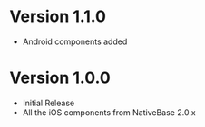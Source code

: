 # Version 1.1.0

- Android components added

# Version 1.0.0

- Initial Release
- All the iOS components from NativeBase 2.0.x
